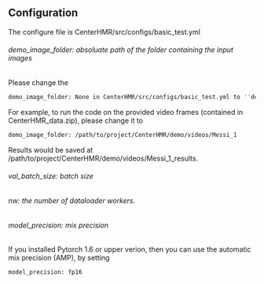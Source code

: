 ## Configuration

The configure file is CenterHMR/src/configs/basic_test.yml

###### demo_image_folder: absoluate path of the folder containing the input images
Please change the 
```bash
demo_image_folder: None in CenterHMR/src/configs/basic_test.yml to ''demo_image_folder: absoluate path to the image folder''
```

For example, to run the code on the provided video frames (contained in CenterHMR_data.zip), please change it to 
```bash
demo_image_folder: /path/to/project/CenterHMR/demo/videos/Messi_1
```
Results would be saved at /path/to/project/CenterHMR/demo/videos/Messi_1_results.

###### val_batch_size: batch size 

###### nw: the number of dataloader workers. 

###### model_precision: mix precision

If you installed Pytorch 1.6 or upper verion, then you can use the automatic mix precision (AMP), by setting
```bash
model_precision: fp16
```
